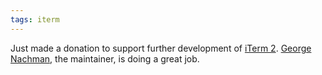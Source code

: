 ```yaml
---
tags: iterm
---
```


Just made a donation to support further development of [iTerm 2](/wiki/iTerm_2). [George Nachman](https://github.com/gnachman), the maintainer, is doing a great job.
